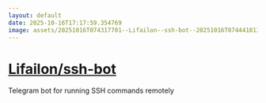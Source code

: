 ```yaml
---
layout: default
date: 2025-10-16T17:17:59.354769
image: assets/20251016T074317701--Lifailon--ssh-bot--20251016T074441813--cropped.png
---
```


# [Lifailon/ssh-bot](https://github.com/Lifailon/ssh-bot)

Telegram bot for running SSH commands remotely
